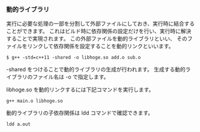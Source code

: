 ### 動的ライブラリ

実行に必要な処理の一部を分割して外部ファイルにしておき、実行時に結合することができます。 これはビルド時に依存関係の設定だけを行い、実行時に解決することで実現されます。 この外部ファイルを動的ライブラリといい、 そのファイルをリンクして依存関係を設定することを動的リンクといいます。
```
$ g++ -std=c++11 -shared -o libhoge.so add.o sub.o
```

-shared をつけることで動的ライブラリの生成が行われます。 生成する動的ライブラリのファイル名は -o で指定します。

libhoge.so を動的リンクするには下記コマンドを実行します。

```
g++ main.o libhoge.so
```

動的ライブラリの子依存関係は ldd コマンドで確認できます。
```
ldd a.out
```